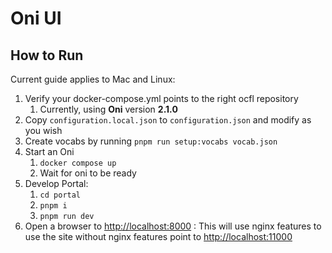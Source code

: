 # Oni UI

## How to Run

Current guide applies to Mac and Linux:

1. Verify your docker-compose.yml points to the right ocfl repository
   1. Currently, using **Oni** version **2.1.0**
1. Copy `configuration.local.json` to `configuration.json` and modify as you wish
1. Create vocabs by running `pnpm run setup:vocabs vocab.json`
1. Start an Oni
   1. `docker compose up`
   1. Wait for oni to be ready
1. Develop Portal:
   1. `cd portal`
   1. `pnpm i`
   1. `pnpm run dev`
1. Open a browser to <http://localhost:8000> : This will use nginx features to use the site without nginx features point to <http://localhost:11000>
